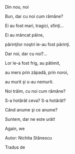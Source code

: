 
Din nou, noi 

Bun, dar cu noi cum rămâne?

Ei au fost mari, tragici, sfinţi...

Ei au mâncat pâine,

părinţilor noştri le-au fost părinţi.

Dar noi, dar cu noi?...

Lor le-a fost frig, au pătimit,

au mers prin zăpadă, prin noroi,

au murit şi s-au nemurit.

Noi trăim, cu noi cum rămâne?

S-a hotărât ceva? S-a hotărât?

Când anume şi ce anume?

Suntem, dar ne este urât!


Again, we










Autor: Nichita Stănescu

Tradus de 



